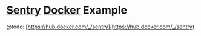 # [Sentry](https://sentry.io/) [Docker](https://www.docker.com/) Example

@todo: [https://hub.docker.com/_/sentry](https://hub.docker.com/_/sentry)
